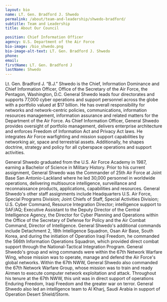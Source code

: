 ```yaml
---
layout: bio
name: LT. Gen. Bradford J. Shwedo
permalink: /about/team-and-leadership/shwedo-bradford/
subtitle: Team and Leadership
title: About Our Council

position: Chief Information Officer
agency: U.S. Department of the Air Force
bio-image: /bio_shwedo.png
bio-image-alt-text: LT. Gen. Bradford J. Shwedo
phone:
email:
firstName: LT. Gen. Bradford J
lastName: Shwedo
---
```

Lt. Gen. Bradford J. “B.J.” Shwedo is the Chief, Information Dominance and Chief Information Officer, Office of the Secretary of the Air Force, the Pentagon, Washington, D.C. General Shwedo leads four directorates and supports 77,000 cyber operations and support personnel across the globe with a portfolio valued at $17 billion. He has overall responsibility for networks and network-centric policies, communications, information resources management, information assurance and related matters for the Department of the Air Force. As Chief Information Officer, General Shwedo provides oversight of portfolio management, delivers enterprise architecture and enforces Freedom of Information Act and Privacy Act laws. He integrates Air Force warfighting and mission support capabilities by networking air, space and terrestrial assets. Additionally, he shapes doctrine, strategy and policy for all cyberspace operations and support activities.

General Shwedo graduated from the U.S. Air Force Academy in 1987, earning a Bachelor of Science in Military History. Prior to his current assignment, General Shwedo was the Commander of 25th Air Force at Joint Base San Antonio-Lackland where he led 30,000 personnel in worldwide operations, delivering multisource intelligence, surveillance and reconnaissance products, applications, capabilities and resources. General Shwedo's other staff assignments include Headquarters U.S. Air Force, Special Programs Division; Joint Chiefs of Staff, Special Activities Division; U.S. Cyber Command, Resource Integration Director; intelligence support to SAF/AQ; Executive Assistant to the Deputy Director of the Central Intelligence Agency, the Director for Cyber Planning and Operations within the Office of the Secretary of Defense for Policy and the Air Combat Command, Director of Intelligence. General Shwedo's additional commands include Detachment 2, 18th Intelligence Squadron, Osan Air Base, South Korea, and during the initiation of Operation Iraqi Freedom, he commanded the 566th Information Operations Squadron, which provided direct combat support through the National-Tactical Integration Program. General Shwedo's group and wing commands were within the 67th Network Warfare Wing, whose mission was to operate, manage and defend the Air Force's global networks. Within the 67th NWW, General Shwedo also commanded the 67th Network Warfare Group, whose mission was to train and ready Airmen to execute computer network exploitation and attack. Throughout his tenure at the 67th NWW, this unit was in direct support of operations Enduring Freedom, Iraqi Freedom and the greater war on terror. General Shwedo also led an intelligence team to Al Kharj, Saudi Arabia in support of Operation Desert Shield/Storm.
